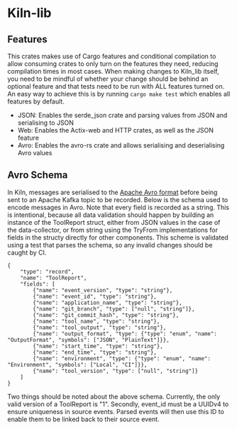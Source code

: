 # Kiln-lib

## Features
This crates makes use of Cargo features and conditional compilation to allow consuming crates to only turn on the features they need, reducing compilation times in most cases. When making changes to Kiln_lib itself, you need to be mindful of whether your change should be behind an optional feature and that tests need to be run with ALL features turned on. An easy way to achieve this is by running `cargo make test` which enables all features by default.

- JSON: Enables the serde_json crate and parsing values from JSON and serialising to JSON
- Web: Enables the Actix-web and HTTP crates, as well as the JSON feature
- Avro: Enables the avro-rs crate and allows serialising and deserialising Avro values

## Avro Schema
In Kiln, messages are serialised to the [Apache Avro format](https://avro.apache.org/docs/current/) before being sent to an Apache Kafka topic to be recorded. Below is the schema used to encode messages in Avro. Note that every field is recorded as a string. This is intentional, because all data validation should happen by building an instance of the ToolReport struct, either from JSON values in the case of the data-collector, or from string using the TryFrom<String> implementations for fields in the structy directly for other components. This scheme is validated using a test that parses the schema, so any invalid changes should be caught by CI.

```
{
    "type": "record",
    "name": "ToolReport",
    "fields": [
        {"name": "event_version", "type": "string"},
        {"name": "event_id", "type": "string"},
        {"name": "application_name", "type": "string"},
        {"name": "git_branch", "type": ["null", "string"]},
        {"name": "git_commit_hash", "type": "string"},
        {"name": "tool_name", "type": "string"},
        {"name": "tool_output", "type": "string"},
        {"name": "output_format", "type": {"type": "enum", "name": "OutputFormat", "symbols": ["JSON", "PlainText"]}},
        {"name": "start_time", "type": "string"},
        {"name": "end_time", "type": "string"},
        {"name": "environment", "type": {"type": "enum", "name": "Environment", "symbols": ["Local", "CI"]}},
        {"name": "tool_version", "type": ["null", "string"]}
    ]
}
```

Two things should be noted about the above schema. Currently, the only valid version of a ToolReport is "1". Secondly, event_id must be a UUIDv4 to ensure uniqueness in source events. Parsed events will then use this ID to enable them to be linked back to their source event.
